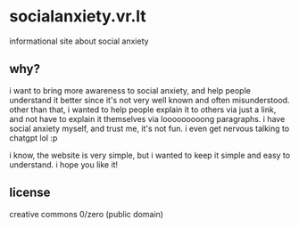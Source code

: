# socialanxiety.vr.lt
informational site about social anxiety
## why?
i want to bring more awareness to social anxiety, and help people understand it better since it's not very well known and often misunderstood. other than that, i wanted to help people explain it to others via just a link, and not have to explain it themselves via looooooooong paragraphs. i have social anxiety myself, and trust me, it's not fun. i even get nervous talking to chatgpt lol :p

i know, the website is very simple, but i wanted to keep it simple and easy to understand. i hope you like it!
## license
creative commons 0/zero (public domain)